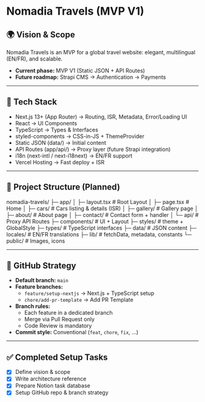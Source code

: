 # Nomadia Travels (MVP V1)

## 🌍 Vision & Scope

Nomadia Travels is an MVP for a global travel website: elegant, multilingual (EN/FR), and scalable.

- **Current phase:** MVP V1 (Static JSON + API Routes)
- **Future roadmap:** Strapi CMS → Authentication → Payments

---

## 🚀 Tech Stack

- Next.js 13+ (App Router) → Routing, ISR, Metadata, Error/Loading UI
- React → UI Components
- TypeScript → Types & Interfaces
- styled-components → CSS-in-JS + ThemeProvider
- Static JSON (data/) → Initial content
- API Routes (app/api/) → Proxy layer (future Strapi integration)
- i18n (next-intl / next-i18next) → EN/FR support
- Vercel Hosting → Fast deploy + ISR

---

## 📂 Project Structure (Planned)

nomadia-travels/
├─ app/
│ ├─ layout.tsx # Root Layout
│ ├─ page.tsx # Home
│ ├─ cars/ # Cars listing & details (ISR)
│ ├─ gallery/ # Gallery page
│ ├─ about/ # About page
│ ├─ contact/ # Contact form + handler
│ └─ api/ # Proxy API Routes
├─ components/ # UI + Layout
├─ styles/ # theme + GlobalStyle
├─ types/ # TypeScript interfaces
├─ data/ # JSON content
├─ locales/ # EN/FR translations
├─ lib/ # fetchData, metadata, constants
└─ public/ # Images, icons

---

## 🔀 GitHub Strategy

- **Default branch:** `main`
- **Feature branches:**
  - `feature/setup-nextjs` → Next.js + TypeScript setup
  - `chore/add-pr-template` → Add PR Template
- **Branch rules:**
  - Each feature in a dedicated branch
  - Merge via Pull Request only
  - Code Review is mandatory
- **Commit style:** Conventional (`feat`, `chore`, `fix`, …)

---

## ✅ Completed Setup Tasks

- [x] Define vision & scope
- [x] Write architecture reference
- [x] Prepare Notion task database
- [x] Setup GitHub repo & branch strategy
